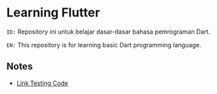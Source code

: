 # Learning Flutter
`ID:` Repository ini untuk belajar dasar-dasar bahasa pemrograman Dart.

`EN:` This repository is for learning basic Dart programming language.


## Notes
 - [Link Testing Code](https://dartpad.dev/)
